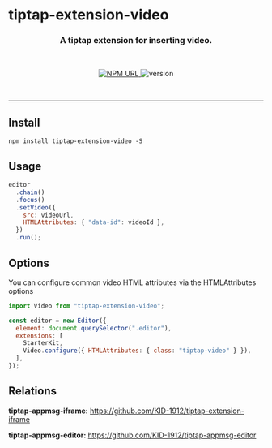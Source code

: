 # tiptap-extension-video

<h3 align="center">
    A tiptap extension for inserting video.
</h3>

<br/>

<p align="center">
  <a href="https://www.npmjs.com/package/tiptap-extension-video">
    <img
     alt="NPM URL"
     src="https://img.shields.io/badge/npm-tiptapExtensionVideo?logo=npm">
  </a>
  <img
     alt="version"
     src="https://img.shields.io/badge/version-1.0.1-blue">
</p>

<br>

---

## Install

```shell
npm install tiptap-extension-video -S
```

## Usage

```js
editor
  .chain()
  .focus()
  .setVideo({
    src: videoUrl,
    HTMLAttributes: { "data-id": videoId },
  })
  .run();
```

## Options

You can configure common video HTML attributes via the HTMLAttributes options

```js
import Video from "tiptap-extension-video";

const editor = new Editor({
  element: document.querySelector(".editor"),
  extensions: [
    StarterKit,
    Video.configure({ HTMLAttributes: { class: "tiptap-video" } }),
  ],
});
```

## Relations

**tiptap-appmsg-iframe:** https://github.com/KID-1912/tiptap-extension-iframe

**tiptap-appmsg-editor:** https://github.com/KID-1912/tiptap-appmsg-editor
